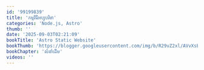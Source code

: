 ```yaml
---
id: '99199839'
title: 'កម្មវិធី​អប្បបរិមា'
categories: 'Node.js, Astro'
thumb: ''
date: '2025-09-03T02:21:09'
bookTitle: 'Astro Static Website'
bookThumb: 'https://blogger.googleusercontent.com/img/b/R29vZ2xl/AVvXsEjwEBB5sWNsaTpxJijcjt7duIhjzABPQMOq2zCriD96-evJ0t2MAyA4u3wQsx0Ny7xdk_KyL04K0KuOv-vh20BiY_I1lxUW8iOSTpAK-EAbT8BhnJ_yzvgywwUgiRu0iI6Ny1LDSAxivoQqDDHIJiqH8JRuFk69Gut7nWLKns_w66V2BQ40xYYTyyKvL-s/s1600/Capture.PNG'
bookChapter: 'លំនាំ​ដើម'
videos: ''
---
```

